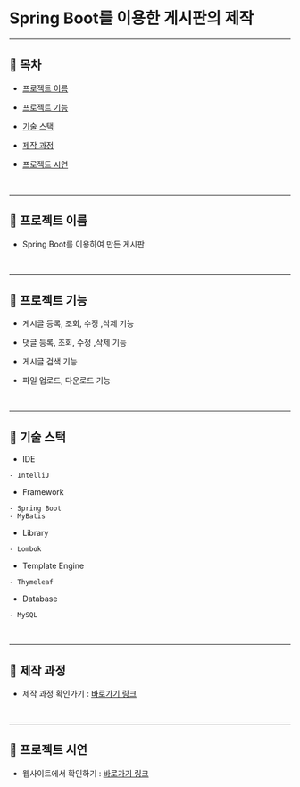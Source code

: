 # Spring Boot를 이용한 게시판의 제작

---
## :pushpin: 목차
* [프로젝트 이름](#pushpin-프로젝트-이름)

* [프로젝트 기능](#pushpin-프로젝트-기능)

* [기술 스택](#pushpin-기술-스택)

* [제작 과정](#pushpin-제작-과정)
	
* [프로젝트 시연](#pushpin-프로젝트-시연)
</br>

---
## :pushpin: 프로젝트 이름
* Spring Boot를 이용하여 만든 게시판
</br>

---
## :pushpin: 프로젝트 기능
* 게시글 등록, 조회, 수정 ,삭제 기능

* 댓글 등록, 조회, 수정 ,삭제 기능

* 게시글 검색 기능

* 파일 업로드, 다운로드 기능
</br>

---
## :pushpin: 기술 스택
* IDE
```
- IntelliJ
```
* Framework
```
- Spring Boot
- MyBatis
```
* Library
```
- Lombok
```
* Template Engine
```
- Thymeleaf
```
* Database
```
- MySQL
```
</br>

---
## :pushpin: 제작 과정
* 제작 과정 확인가기 : [바로가기 링크](https://github.com/qlsdud0604/board/blob/master/%EC%A0%9C%EC%9E%91%20%EA%B3%BC%EC%A0%95.md)
</br>
	
---
## :pushpin: 프로젝트 시연
* 웹사이트에서 확인하기 : [바로가기 링크]()
</br>
